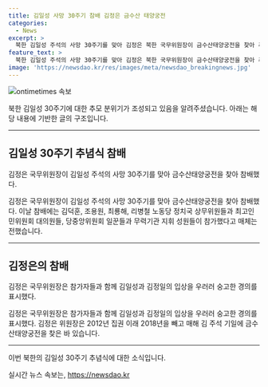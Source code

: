 ```yaml
---
title: 김일성 사망 30주기 참배 김정은 금수산 태양궁전
categories:
  - News
excerpt: >
  북한 김일성 주석의 사망 30주기를 맞아 김정은 북한 국무위원장이 금수산태양궁전을 찾아 추모했습니다. 이에는 김덕훈, 조용원, 최룡해, 리병철 등 노동당 정치국 상무위원들과 최고인민위원회 대의원들, 당중앙위원회 일꾼들과 무력기관 지휘 성원들이 참가했습니다. 김정은 위원장은 참가자들과 함께 김일성 주석과 김정일 국방위원장에 경의를 표시했으며, 이는 2018년을 빼고 매해 김 주석 기일에 찾은 것으로 전해졌습니다. 최근 김 위원장의 우상화 강조에도 불구하고 올해는 예년과 같이 행사가 진행되었습니다. (총 150자)
feature_text: >
  북한 김일성 주석의 사망 30주기를 맞아 김정은 북한 국무위원장이 금수산태양궁전을 찾아 추모했습니다. 이에는 김덕훈, 조용원, 최룡해, 리병철 등 노동당 정치국 상무위원들과 최고인민위원회 대의원들, 당중앙위원회 일꾼들과 무력기관 지휘 성원들이 참가했습니다. 김정은 위원장은 참가자들과 함께 김일성 주석과 김정일 국방위원장에 경의를 표시했으며, 이는 2018년을 빼고 매해 김 주석 기일에 찾은 것으로 전해졌습니다. 최근 김 위원장의 우상화 강조에도 불구하고 올해는 예년과 같이 행사가 진행되었습니다. (총 150자)
image: 'https://newsdao.kr/res/images/meta/newsdao_breakingnews.jpg'
---
```


<p><img src="https://newsdao.kr/res/images/meta/newsdao_breakingnews.jpg" alt="ontimetimes 속보" /></p>

<p>북한 김일성 30주기에 대한 추모 분위기가 조성되고 있음을 알려주셨습니다. 아래는 해당 내용에 기반한 글의 구조입니다.</p>

<hr />

<h2 data-ke-size="size26">김일성 30주기 추념식 참배</h2>

<p>김정은 국무위원장이 김일성 주석의 사망 30주기를 맞아 금수산태양궁전을 찾아 참배했다.</p>

<p data-ke-size="size16">김정은 국무위원장이 김일성 주석의 사망 30주기를 맞아 금수산태양궁전을 찾아 참배했다. 이날 참배에는 김덕훈, 조용원, 최룡해, 리병철 노동당 정치국 상무위원들과 최고인민위원회 대의원들, 당중앙위원회 일꾼들과 무력기관 지휘 성원들이 참가했다고 매체는 전했습니다.</p>

<hr />

<h2 data-ke-size="size26">김정은의 참배</h2>

<p>김정은 국무위원장은 참가자들과 함께 김일성과 김정일의 입상을 우러러 숭고한 경의를 표시했다.</p>

<p data-ke-size="size16">김정은 국무위원장은 참가자들과 함께 김일성과 김정일의 입상을 우러러 숭고한 경의를 표시했다. 김정은 위원장은 2012년 집권 이래 2018년을 빼고 매해 김 주석 기일에 금수산태양궁전을 찾은 바 있습니다.</p>

<hr />

<p>이번 북한의 김일성 30주기 추념식에 대한 소식입니다.</p>
실시간 뉴스 속보는, <a href="https://newsdao.kr" rel="dofollow">https://newsdao.kr</a>


